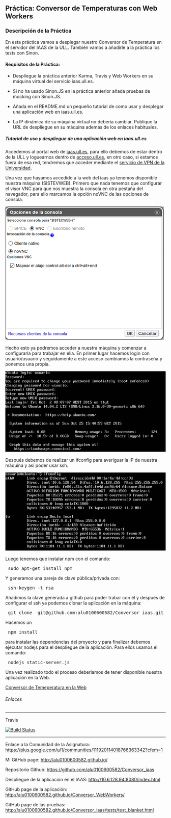 ## Práctica: Conversor de Temperaturas con Web Workers

### Descripción de la Práctica

En esta práctica vamos a desplegar nuestro Conversor de Temperatura en el servidor del IAAS de la ULL. También vamos a añadirle a la práctica los tests con Sinon.

#### Requisitos de la Práctica:

- Despliegue la práctica anterior Karma, Travis y Web Workers en su máquina virtual del servicio iaas.ull.es.

- Si no ha usado Sinon.JS en la práctica anterior añada pruebas de mocking con Sinon.JS.

- Añada en el README.md un pequeño tutorial de como usar y desplegar una aplicación web en iaas.ull.es.

- La IP dinámica de su máquina virtual no debería cambiar. Publique la URL de despliegue en su máquina además de los enlaces habituales.


##### Tutorial de uso y despliegue de una aplicación web en iaas.ull.es


Accedemos al portal web de [iaas.ull.es](http://iaas.ull.es), para ello debemos de estar dentro de la ULL y loguearnos dentro de [acceso.ull.es](http://acceso.ull.es), en otro caso, si estamos fuera de esa red, tendremos que acceder mediante el [servicio de VPN de la Universidad](https://usuarios.ull.es/vpn/).

Una vez que hayamos accedido a la web del iaas ya tenemos disponible nuestra máquina (SISTEVWEB). Primero que nada tenemos que configurar el visor VNC para que nos muestra la consola en otra pestaña del navegador, para ello marcamos la opción noVNC de las opciones de consola.

![opciones](images/vnc.png)

Hecho esto ya podremos acceder a nuestra máquina y comenzar a configurarla para trabajar en ella.
En primer lugar hacemos login con usuario/usuario y seguidamente a este acceso cambiamos la contraseña y ponemos una propia.

![login](images/login.png)

Después debemos de realizar un ifconfig para averiguar la IP de nuestra máquina y así poder usar ssh.

![ifconfig](images/ifconfig.png)

Luego tenemos que instalar npm con el comando:

<pre> sudo apt-get install npm </pre>

Y generamos una pareja de clave pública/privada con:

<pre> ssh-keygen -t rsa </pre>

Añadimos la clave generada a github para poder trabar con él y despues de configurar el ssh ya podemos clonar la aplicación en la máquina:

<pre> git clone  git@github.com:alu0100600582/Conversor_iaas.git </pre>

Hacemos un <pre> npm install </pre> para instalar las dependencias del proyecto y para finalizar debemos ejecutar nodejs para el despliegue de la aplicación. Para ellos usamos el comando:

<pre> nodejs static-server.js </pre>

Una vez realizado todo el proceso deberiamos de tener disponible nuestra aplicación en la Web.

[Conversor de Temeperatura en la Web](http://10.6.128.94:8080/index.html)

###### Enlaces
---

Travis

[![Build Status](https://travis-ci.org/alu0100600582/Conversor_WebWorkers.svg?branch=travis)](https://travis-ci.org/alu0100600582/Conversor_WebWorkers)


---
Enlace a la Comunidad de la Asignatura: https://plus.google.com/u/1/communities/111920114018766363342?cfem=1

Mi GitHub page: http://alu0100600582.github.io/

Repositorio Github: https://github.com/alu0100600582/Conversor_iaas

Despliegue de la aplicación en el IAAS: http://10.6.128.94:8080/index.html

GitHub page de la aplicación: http://alu0100600582.github.io/Conversor_WebWorkers/

GitHub page de las pruebas: http://alu0100600582.github.io/Conversor_iaas/tests/test_blanket.html
